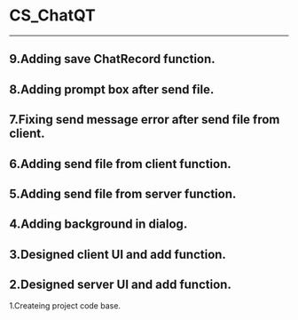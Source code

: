 # CS_ChatQT
-------------------------------------------------------------
9.Adding save ChatRecord function.
-------------------------------------------------------------
8.Adding prompt box after send file.
-------------------------------------------------------------
7.Fixing send message error after send file from client.
-------------------------------------------------------------
6.Adding send file from client function.
-------------------------------------------------------------
5.Adding send file from server function.
-------------------------------------------------------------
4.Adding background in dialog.
-------------------------------------------------------------
3.Designed client UI and add function.
-------------------------------------------------------------
2.Designed server UI and add function.
-------------------------------------------------------------
1.Createing project code base.